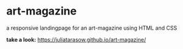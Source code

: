 # art-magazine
a responsive landingpage for an art-magazine using HTML and CSS

**take a look:**
https://juliatarasow.github.io/art-magazine/
